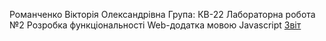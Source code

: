 Романченко Вікторія Олександрівна 
Група: КВ-22 
Лабораторна робота №2 Розробка функціональності Web-додатка мовою Javascript
[Звіт](https://docs.google.com/document/d/1VveiSUz68nr2vxshkKubeyH_D6M8K74n1swzGLwEt78/edit?usp=sharing)
